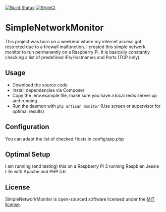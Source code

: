 [![Build Status](https://travis-ci.org/gwaldvogel/SimpleNetworkMonitor.svg?branch=master)](https://travis-ci.org/gwaldvogel/SimpleNetworkMonitor)
[![StyleCI](https://styleci.io/repos/87975880/shield?branch=master)](https://styleci.io/repos/87975880)
# SimpleNetworkMonitor
This project was born on a weekend where my internet access got restricted due to a firewall malfunction.
I created this simple network monitor to run permanently on a Raspberry Pi.
It is basically constantly checking a list of predefined IPs/Hostnames and Ports (TCP only).



## Usage

- Download the source code
- Install dependencies via Composer
- Copy the .env.example file, make sure you have a local redis server up and running.
- Run the daemon with `php artisan monitor` (Use screen or supervisor for optimal results)

## Configuration
You can adapt the list of checked Hosts in config/app.php

## Optimal Setup
I am running (and testing) this on a Raspberry Pi 3 running Raspbian Jessie Lite with Apache and PHP 5.6.


## License

SimpleNetworkMonitor is open-sourced software licensed under the [MIT license](http://opensource.org/licenses/MIT).
